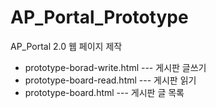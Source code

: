 # AP_Portal_Prototype

AP_Portal 2.0 웹 페이지 제작
- prototype-borad-write.html --- 게시판 글쓰기
- prototype-board-read.html --- 게시판 읽기
- prototype-board.html --- 게시판 글 목록